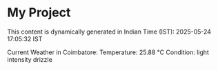 # My Project

This content is dynamically generated in Indian Time (IST): 2025-05-24 17:05:32 IST


Current Weather in Coimbatore:
Temperature: 25.88 °C
Condition: light intensity drizzle
